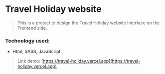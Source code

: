 # Travel Holiday website

> This is a project to design the Travel Holiday website interface on the Frontend side.

### Technology used:

- Html, SASS, JavaScript.

> Link demo: [https://travel-holiday.vercel.app](https://travel-holiday.vercel.app)
